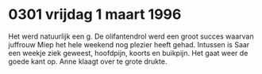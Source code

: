 # 0301 vrijdag 1 maart 1996
Het werd natuurlijk een g. De olifantendrol werd een groot succes waarvan juffrouw Miep het hele weekend nog plezier heeft gehad. Intussen is Saar een weekje ziek geweest, hoofdpijn, koorts en buikpijn. Het gaat weer de goede kant op. Anne klaagt over te grote drukte.